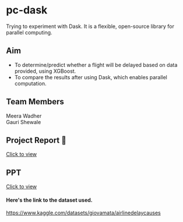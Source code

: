 # pc-dask
Trying to experiment with Dask. It is a flexible, open-source library for parallel computing. 

## Aim 
- To determine/predict whether a flight will be delayed based on data provided, using XGBoost.
- To compare the results after using Dask, which enables parallel computation.

## Team Members
Meera Wadher<br>
Gauri Shewale

## Project Report :page_facing_up:
<a href="https://drive.google.com/file/d/1OuaVWR-zQatTaRSe-X4vaPzUKcs5uRSi/view?usp=sharing" target="_blank" rel=”noreferrer”>Click to view</a>


## PPT
<a href="https://drive.google.com/file/d/1z3XoI58aUPSovR-xlX1s9VO-2P2o3g5r/view?usp=sharing" target="_blank" rel=”noreferrer”>Click to view</a>


#### Here's the link to the dataset used.
https://www.kaggle.com/datasets/giovamata/airlinedelaycauses
